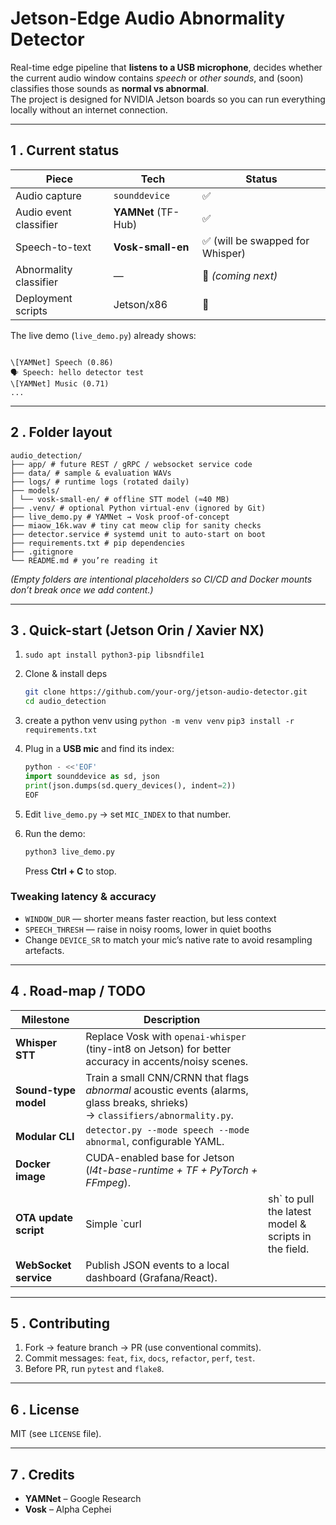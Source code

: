 # Jetson-Edge Audio Abnormality Detector  

Real-time edge pipeline that **listens to a USB microphone**, decides whether the current audio window contains *speech* or *other sounds*, and (soon) classifies those sounds as **normal vs abnormal**.  
The project is designed for NVIDIA Jetson boards so you can run everything locally without an internet connection.

---

## 1 . Current status

| Piece | Tech | Status |
|-------|------|--------|
| Audio capture | `sounddevice` | ✅ |
| Audio event classifier | **YAMNet** (TF-Hub) | ✅ |
| Speech-to-text | **Vosk-small-en** | ✅ (will be swapped for Whisper) |
| Abnormality classifier | — | 🚧 *(coming next)* |
| Deployment scripts | Jetson/x86 | 🚧 |

The live demo (`live_demo.py`) already shows:

```

\[YAMNet] Speech (0.86)
🗣 Speech: hello detector test
\[YAMNet] Music (0.71)
...

```

---

## 2 . Folder layout

```
audio_detection/
├── app/ # future REST / gRPC / websocket service code
├── data/ # sample & evaluation WAVs
├── logs/ # runtime logs (rotated daily)
├── models/
│ └── vosk-small-en/ # offline STT model (≈40 MB)
├── .venv/ # optional Python virtual-env (ignored by Git)
├── live_demo.py # YAMNet → Vosk proof-of-concept
├── miaow_16k.wav # tiny cat meow clip for sanity checks
├── detector.service # systemd unit to auto-start on boot
├── requirements.txt # pip dependencies
├── .gitignore
└── README.md # you’re reading it

````

*(Empty folders are intentional placeholders so CI/CD and Docker mounts don’t break once we add content.)*

---

## 3 . Quick-start (Jetson Orin / Xavier NX)

1. `sudo apt install python3-pip libsndfile1`
2. Clone & install deps  

   ```bash
   git clone https://github.com/your-org/jetson-audio-detector.git
   cd audio_detection
3. create a python venv using
   `python -m venv venv`
   `pip3 install -r requirements.txt` 

4. Plug in a **USB mic** and find its index:

   ```python
   python - <<'EOF'
   import sounddevice as sd, json
   print(json.dumps(sd.query_devices(), indent=2))
   EOF
   ```

5. Edit `live_demo.py` → set `MIC_INDEX` to that number.

6. Run the demo:

   ```bash
   python3 live_demo.py
   ```

   Press **Ctrl + C** to stop.

### Tweaking latency & accuracy

* `WINDOW_DUR` — shorter means faster reaction, but less context
* `SPEECH_THRESH` — raise in noisy rooms, lower in quiet booths
* Change `DEVICE_SR` to match your mic’s native rate to avoid resampling artefacts.

---

## 4 . Road-map / TODO

| Milestone             | Description                                                                                                                      |                                                       |
| --------------------- | -------------------------------------------------------------------------------------------------------------------------------- | ----------------------------------------------------- |
| **Whisper STT**       | Replace Vosk with `openai-whisper` (tiny-int8 on Jetson) for better accuracy in accents/noisy scenes.                            |                                                       |
| **Sound-type model**  | Train a small CNN/CRNN that flags *abnormal* acoustic events (alarms, glass breaks, shrieks) <br>→ `classifiers/abnormality.py`. |                                                       |
| **Modular CLI**       | `detector.py --mode speech --mode abnormal`, configurable YAML.                                                                  |                                                       |
| **Docker image**      | CUDA-enabled base for Jetson (*l4t-base-runtime + TF + PyTorch + FFmpeg*).                                                       |                                                       |
| **OTA update script** | Simple \`curl                                                                                                                    | sh\` to pull the latest model & scripts in the field. |
| **WebSocket service** | Publish JSON events to a local dashboard (Grafana/React).                                                                        |                                                       |

---

## 5 . Contributing

1. Fork → feature branch → PR (use conventional commits).
2. Commit messages: `feat`, `fix`, `docs`, `refactor`, `perf`, `test`.
3. Before PR, run `pytest` and `flake8`.

---

## 6 . License

MIT (see `LICENSE` file).

---

## 7 . Credits

* **YAMNet** – Google Research
* **Vosk** – Alpha Cephei

```
